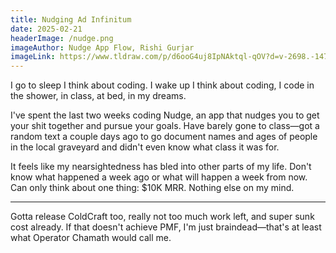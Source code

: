 ```yaml
---
title: Nudging Ad Infinitum
date: 2025-02-21
headerImage: /nudge.png
imageAuthor: Nudge App Flow, Rishi Gurjar
imageLink: https://www.tldraw.com/p/d6ooG4uj8IpNAktql-qOV?d=v-2698.-1476.7836.4345.b7lkHtr13NThEJocZ2J3o
---
```

I go to sleep I think about coding. I wake up I think about coding, I code in the shower, in class, at bed, in my dreams.

I've spent the last two weeks coding Nudge, an app that nudges you to get your shit together and pursue your goals. Have barely gone to class—got a random text a couple days ago to go document names and ages of people in the local graveyard and didn't even know what class it was for. 

It feels like my nearsightedness has bled into other parts of my life. Don't know what happened a week ago or what will happen a week from now. Can only think about one thing: $10K MRR. Nothing else on my mind. 

---
Gotta release ColdCraft too, really not too much work left, and super sunk cost already. If that doesn't achieve PMF, I'm just braindead—that's at least what Operator Chamath would call me.